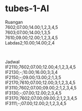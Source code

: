 # tubes-1-AI

Ruangan<br />
7602;07.00;14.00;1,2,3,4,5<br />
7603;07.00;14.00;1,3,5<br />
7610;09.00;12.00;1,2,3,4,5<br />
Labdas2;10.00;14.00;2,4<br />

<br />

Jadwal<br />
IF2110;7602;07.00;12.00;4;1,2,3,4,5<br />
IF2130;-;10.00;16.00;3;3,4<br />
IF2150;-;09.00;13.00;2;1,3,5<br />
IF2170;7610;07.00;12.00;3;1,2,3,4,5<br />
IF3110;7602;07.00;09.00;2;1,2,3,4,5<br />
IF3130;-;07.00;12.00;2;3,4,5<br />
IF3170;7602;07.00;09.00;2;1,2,3,4,5<br />
IF3111;-;07.00;12.00;2;1,2,3,4,5<br />